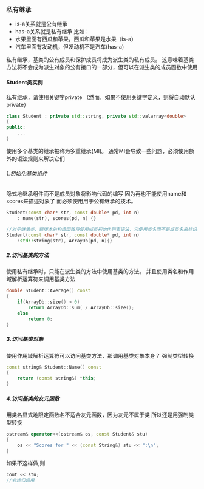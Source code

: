 ### 私有继承
* is-a关系就是公有继承
* has-a关系就是私有继承 
比如：
* 水果里面有西瓜和苹果，西瓜和苹果是水果（is-a）
* 汽车里面有发动机，但发动机不是汽车(has-a)

私有继承，基类的公有成员和保护成员将成为派生类的私有成员。
这意味着基类方法将不会成为派生对象的公有接口的一部分，但可以在派生类的成员函数中使用

#### Student类实例
私有继承，请使用关键字private
（然而，如果不使用关键字定义，则将自动默认private）
```c++
class Student : private std::string, private std::valarray<double>
{
public:
    ...
}
```
使用多个基类的继承被称为多重继承(MI)。
通常MI会导致一些问题，必须使用额外的语法规则来解决它们

###### 1.初始化基类组件
隐式地继承组件而不是成员对象将影响代码的编写
因为再也不能使用name和scores来描述对象了
而必须使用用于公有继承的技术。
```c++
Student(const char* str, const double* pd, int n)
    : name(str), scores(pd, n) {}

//对于继承类，新版本的构造函数将使用成员初始化列表语法，它使用类名而不是成员名来标识构造函数
Student(const char* str, const double* pd, int n)
    :std::string(str), ArrayDb(pd, n){}
```

##### 2.访问基类的方法
使用私有继承时，只能在派生类的方法中使用基类的方法。
并且使用类名和作用域解析运算符来调用基类方法
```c++
double Student::Average() const
{
    if(ArrayDb::size() > 0)
        return ArrayDb::sum( / ArrayDb::size();
    else
        return 0;
}
```

##### 3.访问基类对象
使用作用域解析运算符可以访问基类方法，那调用基类对象本身？
强制类型转换
```c++
const string& Student::Name() const
{
    return (const string&) *this;
}
```

##### 4.访问基类的友元函数
用类名显式地限定函数名不适合友元函数，因为友元不属于类
所以还是用强制类型转换
```c++
ostream& operator<<(ostream& os, const Student& stu)
{
    os << "Scores for " << (const String&) stu << ":\n";
}
```
如果不这样做,则
```c++
cout << stu;
//会递归调用
```